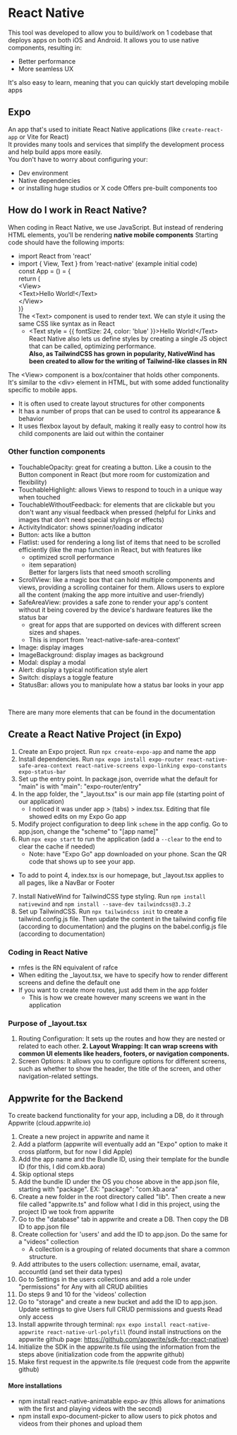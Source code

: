 # React Native
This tool was developed to allow you to build/work on 1 codebase that deploys apps on both iOS and Android.
It allows you to use native components, resulting in:
- Better performance
- More seamless UX

It's also easy to learn, meaning that you can quickly start developing mobile apps

## Expo
An app that's used to initiate React Native applications (like `create-react-app` or Vite for React) <br />
It provides many tools and services that simplify the development process and help build apps more easily. <br />
You don't have to worry about configuring your: 
- Dev environment
- Native dependencies
- or installing huge studios or X code
Offers pre-built components too

## How do I work in React Native?
When coding in React Native, we use JavaScript. But instead of rendering HTML elements, you'll be rendering **native mobile components**
Starting code should have the following imports:
- import React from 'react'
- import { View, Text } from 'react-native'
(example initial code)<br />
    const App = () = {<br />
      return (<br />
        \<View><br />
          \<Text>Hello World!\</Text><br />
        \</View><br />
      )}<br />
The \<Text> component is used to render text. We can style it using the same CSS like syntax as in React
  - <Text style = {{ fontSize: 24, color: 'blue' }}>Hello World!\</Text> <br />
  React Native also lets us define styles by creating a single JS object that can be called, optimizing performance.<br />
  **Also, as TailwindCSS has grown in popularity, NativeWind has been created to allow for the writing of Tailwind-like classes in RN<br />**

The \<View> component is a box/container that holds other components.<br />
It's similar to the \<div> element in HTML, but with some added functionality specific to mobile apps.<br />
  - It is often used to create layout structures for other components
  - It has a number of props that can be used to control its appearance & behavior
  - It uses flexbox layout by default, making it really easy to control how its child components are laid out within the container

### Other function components
- TouchableOpacity: great for creating a button. Like a cousin to the Button component in React (but more room for customization and flexibility)
- TouchableHighlight: allows Views to respond to touch in a unique way when touched
- TouchableWithoutFeedback: for elements that are clickable but you don't want any visual feedback when pressed (helpful for Links and images that don't need special stylings or effects)
- ActivityIndicator: shows spinner/loading indicator
- Button: acts like a button
- Flatlist: used for rendering a long list of items that need to be scrolled efficiently (like the map function in React, but with features like
    - optimized scroll performance
    - item separation)
  <br />Better for largers lists that need smooth scrolling
- ScrollView: like a magic box that can hold multiple components and views, providing a scrolling container for them. Allows users to explore all the content (making the app more intuitive and user-friendly)
- SafeAreaView: provides a safe zone to render your app's content without it being covered by the device's hardware features like the status bar
    - great for apps that are supported on devices with different screen sizes and shapes.
    - This is import from 'react-native-safe-area-context'
- Image: display images
- ImageBackground: display images as background
- Modal: display a modal
- Alert: display a typical notification style alert
- Switch: displays a toggle feature
- StatusBar: allows you to manipulate how a status bar looks in your app
<br />

There are many more elements that can be found in the documentation

## Create a React Native Project (in Expo)
1. Create an Expo project. Run `npx create-expo-app` and name the app
2. Install dependencies. Run `npx expo install expo-router react-native-safe-area-context react-native-screens expo-linking expo-constants expo-status-bar`
3. Set up the entry point. In package.json, override what the default for "main" is with "main": "expo-router/entry"
4. In the app folder, the "_layout.tsx" is our main app file (starting point of our application)
    - I noticed it was under app > (tabs) > index.tsx. Editing that file showed edits on my Expo Go app
5. Modify project configuration to deep link `scheme` in the app config. Go to app.json, change the "scheme" to "[app name]"
6. Run `npx expo start` to run the application (add a `--clear` to the end to clear the cache if needed)
    - Note: have "Expo Go" app downloaded on your phone. Scan the QR code that shows up to see your app.
- To add to point 4, index.tsx is our homepage, but _layout.tsx applies to all pages, like a NavBar or Footer
7. Install NativeWind for TailwindCSS type styling. Run `npm install nativewind` and `npm install --save-dev tailwindcss@3.3.2`
8. Set up TailwindCSS. Run `npx tailwindcss init` to create a tailwind.config.js file. Then update the content in the tailwind config file (according to documentation) and the plugins on the babel.config.js file (according to documentation)

### Coding in React Native
- rnfes is the RN equivalent of rafce
- When editing the _layout.tsx, we have to specify how to render different screens and define the default one
- If you want to create more routes, just add them in the app folder
    - This is how we create however many screens we want in the application
  
### Purpose of _layout.tsx
1. Routing Configuration: It sets up the routes and how they are nested or related to each other.
**2. Layout Wrapping: It can wrap screens with common UI elements like headers, footers, or navigation components.**
3. Screen Options: It allows you to configure options for different screens, such as whether to show the header, the title of the screen, and other navigation-related settings.

## Appwrite for the Backend
To create backend functionality for your app, including a DB, do it through Appwrite (cloud.appwrite.io)
1. Create a new project in appwrite and name it
2. Add a platform (appwrite will eventually add an "Expo" option to make it cross platform, but for now I did Apple)
3. Add the app name and the Bundle ID, using their template for the bundle ID (for this, I did com.kb.aora)
4. Skip optional steps
5. Add the bundle ID under the OS you chose above in the app.json file, starting with "package". EX: "package": "com.kb.aora"
6. Create a new folder in the root directory called "lib". Then create a new file called "appwrite.ts" and follow what I did in this project, using the project ID we took from appwrite
7. Go to the "database" tab in appwrite and create a DB. Then copy the DB ID to app.json file
8. Create collection for 'users' and add the ID to app.json. Do the same for a "videos" collection
    - A collection is a grouping of related documents that share a common structure.
9. Add attributes to the users collection: username, email, avatar, accountId (and set their data types)
10. Go to Settings in the users collections and add a role under "permissions" for Any with all CRUD abilities
11. Do steps 9 and 10 for the 'videos' collection
12. Go to "storage" and create a new bucket and add the ID to app.json. Update settings to give Users full CRUD permissions and guests Read only access
13. Install appwrite through terminal: `npx expo install react-native-appwrite react-native-url-polyfill` (found install instructions on the appwrite github page: https://github.com/appwrite/sdk-for-react-native)
14. Initialize the SDK in the appwrite.ts file using the information from the steps above (initialization code from the appwrite github)
15. Make first request in the appwrite.ts file (request code from the appwrite github)


#### More installations
- npm install react-native-animatable expo-av (this allows for animations with the first and playing videos with the second)
- npm install expo-document-picker to allow users to pick photos and videos from their phones and upload them